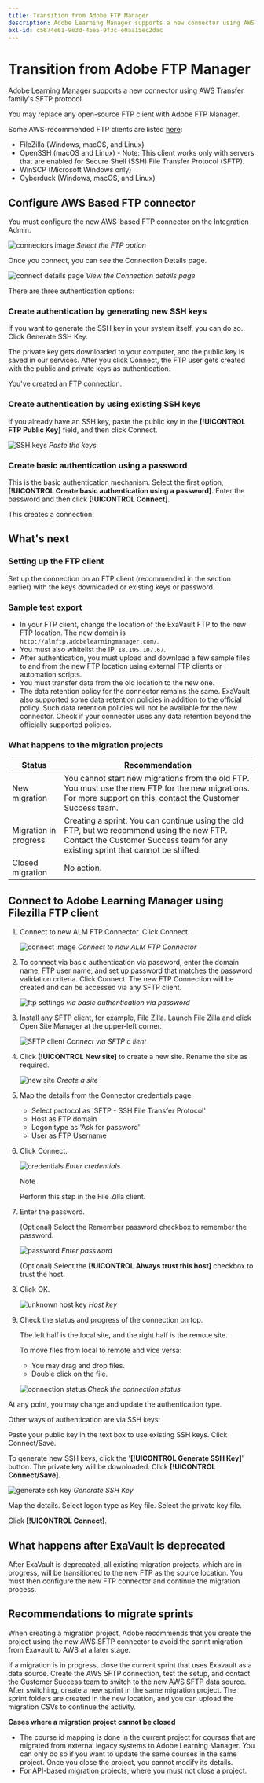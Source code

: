 ```yaml
---
title: Transition from Adobe FTP Manager
description: Adobe Learning Manager supports a new connector using AWS Transfer family's SFTP protocol. You may replace any open-source FTP client with Adobe FTP Manager.
exl-id: c5674e61-9e3d-45e5-9f3c-e0aa15ec2dac
---
```

# Transition from Adobe FTP Manager

Adobe Learning Manager supports a new connector using AWS Transfer family's SFTP protocol.

You may replace any open-source FTP client with Adobe FTP Manager.

Some AWS-recommended FTP clients are listed [here](https://docs.aws.amazon.com/transfer/latest/userguide/transfer-file.html):

* FileZilla (Windows, macOS, and Linux)
* OpenSSH (macOS and Linux) - Note: This client works only with servers that are enabled for Secure Shell (SSH) File Transfer Protocol (SFTP).
* WinSCP (Microsoft Windows only)
* Cyberduck (Windows, macOS, and Linux)

## Configure AWS Based FTP connector

You must configure the new AWS-based FTP connector on the Integration Admin.

![connectors image](assets/alm-ftp.png)
*Select the FTP option*

Once you connect, you can see the Connection Details page.

![connect details page](assets/connection-name.png)
*View the Connection details page*

There are three authentication options: 

### Create authentication by generating new SSH keys

If you want to generate the SSH key in your system itself, you can do so. Click Generate SSH Key.

The private key gets downloaded to your computer, and the public key is saved in our services. After you click Connect, the FTP user gets created with the public and private keys as authentication.

You've created an FTP connection.

### Create authentication by using existing SSH keys

If you already have an SSH key, paste the public key in the **[!UICONTROL FTP Public Key]** field, and then click Connect. 

![SSH keys](assets/ssh-keys.png)
*Paste the keys*

### Create basic authentication using a password

This is the basic authentication mechanism. Select the first option, **[!UICONTROL Create basic authentication using a password]**. Enter the password and then click **[!UICONTROL Connect]**.

This creates a connection.

## What's next

### Setting up the FTP client

Set up the connection on an FTP client (recommended in the section earlier) with the keys downloaded or existing keys or password.

### Sample test export

* In your FTP client, change the location of the ExaVault FTP to the new FTP location. The new domain is `http://almftp.adobelearningmanager.com/`.
* You must also whitelist the IP, `18.195.107.67`.
* After authentication, you must upload and download a few sample files to and from the new FTP location using external FTP clients or automation scripts.
* You must transfer data from the old location to the new one.
* The data retention policy for the connector remains the same. ExaVault also supported some data retention policies in addition to the official policy. Such data retention policies will not be available for the new connector. Check if your connector uses any data retention beyond the officially supported policies.

### What happens to the migration projects

| Status | Recommendation |
|---|---|
| New migration | You cannot start new migrations from the old FTP. You must use the new FTP for the new migrations. For more support on this, contact the Customer Success team. |
| Migration in progress | Creating a sprint: You can continue using the old FTP, but we recommend using the new FTP. Contact the Customer Success team for any existing sprint that cannot be shifted. |
| Closed migration | No action. | 

## Connect to Adobe Learning Manager using Filezilla FTP client

1. Connect to new ALM FTP Connector. Click Connect.

   ![connect image](assets/connect-client.png)
   *Connect to new ALM FTP Connector*

1. To connect via basic authentication via password, enter the domain name, FTP user name, and set up password that matches the password validation criteria. Click Connect. The new FTP Connection will be created and can be accessed via any SFTP client.

   ![ftp settings](assets/connect-settings.png)
   *via basic authentication via password*

1. Install any SFTP client, for example, File Zilla. Launch File Zilla and click Open Site Manager at the upper-left corner.

   ![SFTP client](assets/sftp-client-install.png)
   *Connect via SFTP c lient*

1. Click **[!UICONTROL New site]** to create a new site. Rename the site as required.

   ![new site](assets/new-site.png)
   *Create a site*

1. Map the details from the Connector credentials page.

   * Select protocol as 'SFTP - SSH File Transfer Protocol'
   * Host as FTP domain
   * Logon type as 'Ask for password'
   * User as FTP Username

1. Click Connect.

   ![credentials](assets/connector-credentials.png)
   *Enter credentials*

   >[!NOTE]
   >
   >Perform this step in the File Zilla client.

1. Enter the password.

   (Optional) Select the Remember password checkbox to remember the password.

   ![password](assets/password.png)
   *Enter password*

   (Optional) Select the **[!UICONTROL Always trust this host]** checkbox to trust the host.

1. Click OK.

   ![unknown host key](assets/unknown-host-key.png)
   *Host key*

1. Check the status and progress of the connection on top.

   The left half is the local site, and the right half is the remote site.

   To move files from local to remote and vice versa:

   * You may drag and drop files.
   * Double click on the file.

   ![connection status](assets/connection-status-progress.png)
   *Check the connection status*

At any point, you may change and update the authentication type.

Other ways of authentication are via SSH keys:

Paste your public key in the text box to use existing SSH keys. Click Connect/Save.

To generate new SSH keys, click the '**[!UICONTROL Generate SSH Key]**' button. The private key will be downloaded. Click **[!UICONTROL Connect/Save]**.

![generate ssh key](assets/ssh-key.png)
*Generate SSH Key*

Map the details. Select logon type as Key file. Select the private key file.

Click **[!UICONTROL Connect]**.

## What happens after ExaVault is deprecated

After ExaVault is deprecated, all existing migration projects, which are in progress, will be transitioned to the new FTP as the source location. You must then configure the new FTP connector and continue the migration process.

## Recommendations to migrate sprints

When creating a migration project, Adobe recommends that you create the project using the new AWS SFTP connector to avoid the sprint migration from Exavault to AWS at a later stage.

If a migration is in progress, close the current sprint that uses Exavault as a data source. Create the AWS SFTP connection, test the setup, and contact the Customer Success team to switch to the new AWS SFTP data source. After switching, create a new sprint in the same migration project. The sprint folders are created in the new location, and you can upload the migration CSVs to continue the activity. 

**Cases where a migration project cannot be closed**

* The course id mapping is done in the current project for courses that are migrated from external legacy systems to Adobe Learning Manager. You can only do so if you want to update the same courses in the same project. Once you close the project, you cannot modify its details.
* For API-based migration projects, where you must not close a project.

<!--[ALM Whitepaper](assets/alm-security-whitepaper.pdf) -->
